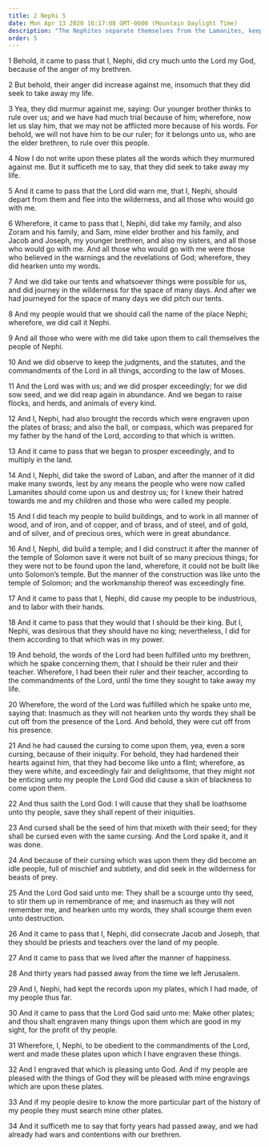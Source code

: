 ```yaml
---
title: 2 Nephi 5
date: Mon Apr 13 2020 16:17:08 GMT-0600 (Mountain Daylight Time)
description: "The Nephites separate themselves from the Lamanites, keep the law of Moses, and build a temple—Because of their unbelief, the Lamanites are cut off from the presence of the Lord, are cursed, and become a scourge unto the Nephites. About 588–559 B.C."
order: 5
---
```


1 Behold, it came to pass that I, Nephi, did cry much unto the Lord my God, because of the anger of my brethren.

2 But behold, their anger did increase against me, insomuch that they did seek to take away my life.

3 Yea, they did murmur against me, saying: Our younger brother thinks to rule over us; and we have had much trial because of him; wherefore, now let us slay him, that we may not be afflicted more because of his words. For behold, we will not have him to be our ruler; for it belongs unto us, who are the elder brethren, to rule over this people.

4 Now I do not write upon these plates all the words which they murmured against me. But it sufficeth me to say, that they did seek to take away my life.

5 And it came to pass that the Lord did warn me, that I, Nephi, should depart from them and flee into the wilderness, and all those who would go with me.

6 Wherefore, it came to pass that I, Nephi, did take my family, and also Zoram and his family, and Sam, mine elder brother and his family, and Jacob and Joseph, my younger brethren, and also my sisters, and all those who would go with me. And all those who would go with me were those who believed in the warnings and the revelations of God; wherefore, they did hearken unto my words.

7 And we did take our tents and whatsoever things were possible for us, and did journey in the wilderness for the space of many days. And after we had journeyed for the space of many days we did pitch our tents.

8 And my people would that we should call the name of the place Nephi; wherefore, we did call it Nephi.

9 And all those who were with me did take upon them to call themselves the people of Nephi.

10 And we did observe to keep the judgments, and the statutes, and the commandments of the Lord in all things, according to the law of Moses.

11 And the Lord was with us; and we did prosper exceedingly; for we did sow seed, and we did reap again in abundance. And we began to raise flocks, and herds, and animals of every kind.

12 And I, Nephi, had also brought the records which were engraven upon the plates of brass; and also the ball, or compass, which was prepared for my father by the hand of the Lord, according to that which is written.

13 And it came to pass that we began to prosper exceedingly, and to multiply in the land.

14 And I, Nephi, did take the sword of Laban, and after the manner of it did make many swords, lest by any means the people who were now called Lamanites should come upon us and destroy us; for I knew their hatred towards me and my children and those who were called my people.

15 And I did teach my people to build buildings, and to work in all manner of wood, and of iron, and of copper, and of brass, and of steel, and of gold, and of silver, and of precious ores, which were in great abundance.

16 And I, Nephi, did build a temple; and I did construct it after the manner of the temple of Solomon save it were not built of so many precious things; for they were not to be found upon the land, wherefore, it could not be built like unto Solomon’s temple. But the manner of the construction was like unto the temple of Solomon; and the workmanship thereof was exceedingly fine.

17 And it came to pass that I, Nephi, did cause my people to be industrious, and to labor with their hands.

18 And it came to pass that they would that I should be their king. But I, Nephi, was desirous that they should have no king; nevertheless, I did for them according to that which was in my power.

19 And behold, the words of the Lord had been fulfilled unto my brethren, which he spake concerning them, that I should be their ruler and their teacher. Wherefore, I had been their ruler and their teacher, according to the commandments of the Lord, until the time they sought to take away my life.

20 Wherefore, the word of the Lord was fulfilled which he spake unto me, saying that: Inasmuch as they will not hearken unto thy words they shall be cut off from the presence of the Lord. And behold, they were cut off from his presence.

21 And he had caused the cursing to come upon them, yea, even a sore cursing, because of their iniquity. For behold, they had hardened their hearts against him, that they had become like unto a flint; wherefore, as they were white, and exceedingly fair and delightsome, that they might not be enticing unto my people the Lord God did cause a skin of blackness to come upon them.

22 And thus saith the Lord God: I will cause that they shall be loathsome unto thy people, save they shall repent of their iniquities.

23 And cursed shall be the seed of him that mixeth with their seed; for they shall be cursed even with the same cursing. And the Lord spake it, and it was done.

24 And because of their cursing which was upon them they did become an idle people, full of mischief and subtlety, and did seek in the wilderness for beasts of prey.

25 And the Lord God said unto me: They shall be a scourge unto thy seed, to stir them up in remembrance of me; and inasmuch as they will not remember me, and hearken unto my words, they shall scourge them even unto destruction.

26 And it came to pass that I, Nephi, did consecrate Jacob and Joseph, that they should be priests and teachers over the land of my people.

27 And it came to pass that we lived after the manner of happiness.

28 And thirty years had passed away from the time we left Jerusalem.

29 And I, Nephi, had kept the records upon my plates, which I had made, of my people thus far.

30 And it came to pass that the Lord God said unto me: Make other plates; and thou shalt engraven many things upon them which are good in my sight, for the profit of thy people.

31 Wherefore, I, Nephi, to be obedient to the commandments of the Lord, went and made these plates upon which I have engraven these things.

32 And I engraved that which is pleasing unto God. And if my people are pleased with the things of God they will be pleased with mine engravings which are upon these plates.

33 And if my people desire to know the more particular part of the history of my people they must search mine other plates.

34 And it sufficeth me to say that forty years had passed away, and we had already had wars and contentions with our brethren.
